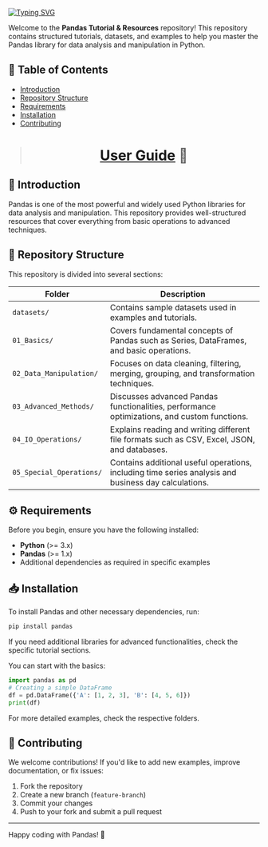 [![Typing SVG](https://readme-typing-svg.demolab.com?font=Fira+Code&size=30&pause=1000&width=435&lines=%F0%9F%93%8A+Pandas+Tutorial+%26+Resources)](https://git.io/typing-svg)

Welcome to the **Pandas Tutorial & Resources** repository! This repository contains structured tutorials, datasets, and examples to help you master the Pandas library for data analysis and manipulation in Python.

## 📌 Table of Contents
- [Introduction](#introduction)
- [Repository Structure](#repository-structure)
- [Requirements](#requirements)
- [Installation](#installation)
- [Contributing](#contributing)

<div align="center">

> # [User Guide](https://pandas.pydata.org/pandas-docs/stable/user_guide/index.html)  👀

</div>


## 🧐 Introduction
Pandas is one of the most powerful and widely used Python libraries for data analysis and manipulation. This repository provides well-structured resources that cover everything from basic operations to advanced techniques.

## 📁 Repository Structure
This repository is divided into several sections:

| Folder | Description |
|--------|-------------|
| `datasets/` | Contains sample datasets used in examples and tutorials. |
| `01_Basics/` | Covers fundamental concepts of Pandas such as Series, DataFrames, and basic operations. |
| `02_Data_Manipulation/` | Focuses on data cleaning, filtering, merging, grouping, and transformation techniques. |
| `03_Advanced_Methods/` | Discusses advanced Pandas functionalities, performance optimizations, and custom functions. |
| `04_IO_Operations/` | Explains reading and writing different file formats such as CSV, Excel, JSON, and databases. |
| `05_Special_Operations/` | Contains additional useful operations, including time series analysis and business day calculations. |

## ⚙️ Requirements
Before you begin, ensure you have the following installed:

- **Python** (>= 3.x)
- **Pandas** (>= 1.x)
- Additional dependencies as required in specific examples

## 📥 Installation
To install Pandas and other necessary dependencies, run:

```bash
pip install pandas
```

If you need additional libraries for advanced functionalities, check the specific tutorial sections.

You can start with the basics:

```python
import pandas as pd
# Creating a simple DataFrame
df = pd.DataFrame({'A': [1, 2, 3], 'B': [4, 5, 6]})
print(df)
```

For more detailed examples, check the respective folders.

## 🤝 Contributing
We welcome contributions! If you'd like to add new examples, improve documentation, or fix issues:

1. Fork the repository
2. Create a new branch (`feature-branch`)
3. Commit your changes
4. Push to your fork and submit a pull request

---

Happy coding with Pandas! 🚀